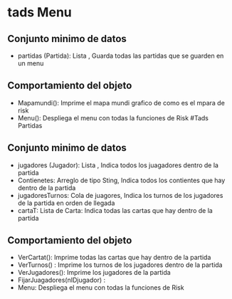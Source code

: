 # tads Menu
## Conjunto minimo de datos
- partidas (Partida): Lista <Partida>, Guarda todas las partidas que se guarden en un menu
## Comportamiento del objeto
- Mapamundi(): Imprime el mapa mundi grafico de como es el mpara de risk
- Menu(): Despliega el menu con todas la funciones de Risk
#Tads Partidas
## Conjunto minimo de datos
- jugadores (Jugador): Lista <Jugador>, Indica todos los juagadores dentro de la partida
- Contienetes: Arreglo de tipo Sting, Indica todos los contientes que hay dentro de la partida
- jugadoresTurnos: Cola de juagores, Indica los turnos de los jugadores de la partida en orden de llegada
- cartaT: Lista de Carta: Indica todas las cartas que hay dentro de la partida
## Comportamiento del objeto
- VerCartat(): Imprime todas las cartas que hay dentro de la partida
- VerTurnos() : Imprime los turnos de los jugadores dentro de la partida
- VerJugadores(): Imprime los jugadores de la partida
- FijarJuagadores(nIDjugador) :
- Menu: Despliega el menu con todas la funciones de Risk
